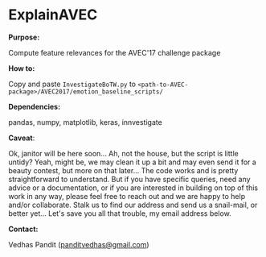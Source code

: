 # ExplainAVEC

**Purpose:** 

Compute feature relevances for the AVEC'17 challenge package

**How to:** 

Copy and paste `InvestigateBoTW.py` to `<path-to-AVEC-package>/AVEC2017/emotion_baseline_scripts/`

**Dependencies:** 

pandas, numpy, matplotlib, keras, innvestigate

**Caveat**: 

Ok, janitor will be here soon... Ah, not the house, but the script is little untidy? Yeah, might be, we may clean it up a bit and may even send it for a beauty contest, but more on that later... The code works and is pretty straightforward to understand. But if you have specific queries, need any advice or a documentation, or if you are interested in building on top of this work in any way, please feel free to reach out and we are happy to help and/or collaborate. Stalk us to find our address and send us a snail-mail, or better yet... Let's save you all that trouble, my email address below.

**Contact:** 

Vedhas Pandit (panditvedhas@gmail.com)
